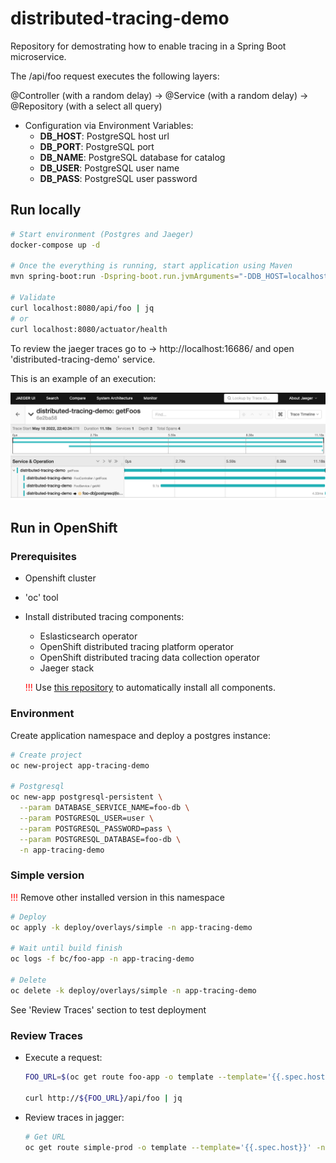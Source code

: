 # distributed-tracing-demo
Repository for demostrating how to enable tracing in a Spring Boot microservice.

The /api/foo request executes the following layers:

  @Controller (with a random delay) -> @Service (with a random delay) -> @Repository (with a select all query)

- Configuration via Environment Variables:
  - **DB_HOST**: PostgreSQL host url
  - **DB_PORT**: PostgreSQL port
  - **DB_NAME**: PostgreSQL database for catalog
  - **DB_USER**: PostgreSQL user name
  - **DB_PASS**: PostgreSQL user password

## Run locally

```sh
# Start environment (Postgres and Jaeger)
docker-compose up -d

# Once the everything is running, start application using Maven
mvn spring-boot:run -Dspring-boot.run.jvmArguments="-DDB_HOST=localhost -DDB_PORT=5432 -DDB_NAME=foo-db -DDB_USER=develop -DDB_PASS=develop -Dspring.profiles.active=local"

# Validate
curl localhost:8080/api/foo | jq
# or
curl localhost:8080/actuator/health
```

To review the jaeger traces go to -> http://localhost:16686/ and open 'distributed-tracing-demo' service.

This is an example of an execution:

![local-jaeger-traces](images/local-jaeger-traces.png)

## Run in OpenShift

### Prerequisites

  - Openshift cluster
  - 'oc' tool
  - Install distributed tracing components:
    - Eslasticsearch operator
    - OpenShift distributed tracing platform operator
    - OpenShift distributed tracing data collection operator
    - Jaeger stack

    <span style="color:red">!!!</span> Use [this repository](https://github.com/cmcornejocrespo/distributed-tracing) to automatically install all components.

### Environment

Create application namespace and deploy a postgres instance:
```sh
# Create project
oc new-project app-tracing-demo

# Postgresql
oc new-app postgresql-persistent \
  --param DATABASE_SERVICE_NAME=foo-db \
  --param POSTGRESQL_USER=user \
  --param POSTGRESQL_PASSWORD=pass \
  --param POSTGRESQL_DATABASE=foo-db \
  -n app-tracing-demo
```

### Simple version

<span style="color:red">!!!</span> Remove other installed version in this namespace

```sh
# Deploy
oc apply -k deploy/overlays/simple -n app-tracing-demo

# Wait until build finish
oc logs -f bc/foo-app -n app-tracing-demo

# Delete
oc delete -k deploy/overlays/simple -n app-tracing-demo
```

See 'Review Traces' section to test deployment

### Review Traces

- Execute a request:
  ```sh
  FOO_URL=$(oc get route foo-app -o template --template='{{.spec.host}}' -n app-tracing-demo)

  curl http://${FOO_URL}/api/foo | jq

- Review traces in jagger:
  ```sh
  # Get URL
  oc get route simple-prod -o template --template='{{.spec.host}}' -n tracing-system
  ```






